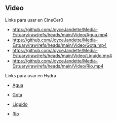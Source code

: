 ## Video

Links para usar en CineCer0

+ https://github.com/JoyceJandette/Media-Estuary/raw/refs/heads/main/Video/Agua.mp4
+ https://github.com/JoyceJandette/Media-Estuary/raw/refs/heads/main/Video/Gota.mp4
+ https://github.com/JoyceJandette/Media-Estuary/raw/refs/heads/main/Video/Liquido.mp4
+ https://github.com/JoyceJandette/Media-Estuary/raw/refs/heads/main/Video/Rio.mp4

Links para usar en Hydra

+ [Agua](Agua.mp4)

+ [Gota](Gota.mp4)

+ [Liquido](Liquido.mp4)
  
+ [Rio](Rio.mp4)
